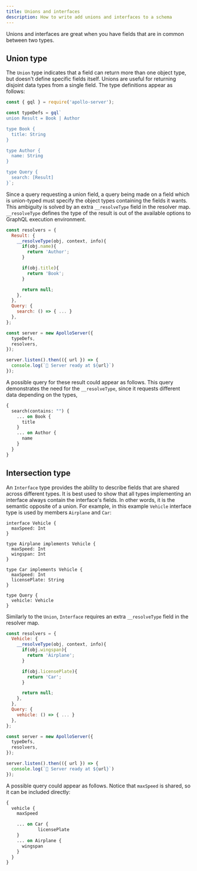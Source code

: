 ```yaml
---
title: Unions and interfaces
description: How to write add unions and interfaces to a schema
---
```


Unions and interfaces are great when you have fields that are in common between two types.

## Union type

The `Union` type indicates that a field can return more than one object type, but doesn't define specific fields itself.  Unions are useful for returning disjoint data types from a single field. The type definitions appear as follows:

```js
const { gql } = require('apollo-server');

const typeDefs = gql`
union Result = Book | Author

type Book {
  title: String
}

type Author {
  name: String
}

type Query {
  search: [Result]
}`;
```

Since a query requesting a union field, a query being made on a field which is union-typed must specify the object types containing the fields it wants. This ambiguity is solved by an extra `__resolveType` field in the resolver map. `__resolveType` defines the type of the result is out of the available options to GraphQL execution environment.

```js
const resolvers = {
  Result: {
    __resolveType(obj, context, info){
      if(obj.name){
        return 'Author';
      }

      if(obj.title){
        return 'Book';
      }

      return null;
    },
  },
  Query: {
    search: () => { ... }
  },
};

const server = new ApolloServer({
  typeDefs,
  resolvers,
});

server.listen().then(({ url }) => {
  console.log(`🚀 Server ready at ${url}`)
});
```

A possible query for these result could appear as follows. This query demonstrates the need for the `__resolveType`, since it requests different data depending on the types,

```graphql
{
  search(contains: "") {
    ... on Book {
      title
    }
    ... on Author {
      name
    }
  }
}
```

## Intersection type

An `Interface` type provides the ability to describe fields that are shared across different types. It is best used to show that all types implementing an interface always contain the interface's fields. In other words, it is the semantic opposite of a union. For example, in this example `Vehicle` interface type is used by members `Airplane` and `Car`:

```
interface Vehicle {
  maxSpeed: Int
}

type Airplane implements Vehicle {
  maxSpeed: Int
  wingspan: Int
}

type Car implements Vehicle {
  maxSpeed: Int
  licensePlate: String
}

type Query {
  vehicle: Vehicle
}
```

Similarly to the `Union`, `Interface` requires an extra `__resolveType` field in the resolver map.

```js
const resolvers = {
  Vehicle: {
    __resolveType(obj, context, info){
      if(obj.wingspan){
        return 'Airplane';
      }

      if(obj.licensePlate){
        return 'Car';
      }

      return null;
    },
  },
  Query: {
    vehicle: () => { ... }
  },
};

const server = new ApolloServer({
  typeDefs,
  resolvers,
});

server.listen().then(({ url }) => {
  console.log(`🚀 Server ready at ${url}`)
});
```

A possible query could appear as follows. Notice that `maxSpeed` is shared, so it can be included directly:

```graphql
{
  vehicle {
    maxSpeed

    ... on Car {
			licensePlate
    }
    ... on Airplane {
      wingspan
    }
  }
}
```
